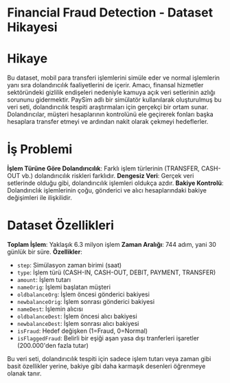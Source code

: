 # Financial Fraud Detection - Dataset Hikayesi

# Hikaye
Bu dataset, mobil para transferi işlemlerini simüle eder ve normal işlemlerin yanı sıra dolandırıcılık faaliyetlerini de içerir. Amacı, finansal hizmetler sektöründeki gizlilik endişeleri nedeniyle kamuya açık veri setlerinin azlığı sorununu gidermektir. PaySim adlı bir simülatör kullanılarak oluşturulmuş bu veri seti, dolandırıcılık tespiti araştırmaları için gerçekçi bir ortam sunar. Dolandırıcılar, müşteri hesaplarının kontrolünü ele geçirerek fonları başka hesaplara transfer etmeyi ve ardından nakit olarak çekmeyi hedeflerler.

# İş Problemi
**İşlem Türüne Göre Dolandırıcılık**: Farklı işlem türlerinin (TRANSFER, CASH-OUT vb.) dolandırıcılık riskleri farklıdır.
**Dengesiz Veri**: Gerçek veri setlerinde olduğu gibi, dolandırıcılık işlemleri oldukça azdır.
**Bakiye Kontrolü**: Dolandırıclık işlemlerinin çoğu, gönderici ve alıcı hesaplarındaki bakiye değişimleri ile ilişkilidir.

# Dataset Özellikleri
**Toplam İşlem**: Yaklaşık 6.3 milyon işlem
**Zaman Aralığı**: 744 adım, yani 30 günlük bir süre.
**Özellikler**:
 * `step`: Simülasyon zaman birimi (saat)
 * `type`: İşlem türü (CASH-IN, CASH-OUT, DEBIT, PAYMENT, TRANSFER)
 * `amount`: İşlem tutarı
 * `nameOrig`: İşlemi başlatan müşteri
 * `oldbalanceOrg`: İşlem öncesi gönderici bakiyesi
 * `newbalanceOrig`: İşlem sonrası gönderici bakiyesi
 * `nameDest`: İşlemin alıcısı
 * `oldbalanceDest`: İşlem öncesi alıcı bakiyesi
 * `newbalanceDest`: İşlem sonrası alıcı bakiyesi
 * `isFraud`: Hedef değişken (1=Fraud, 0=Normal)
 * `isFlaggedFraud`: Belirli bir eşiği aşan yasa dışı tranferleri işaretler (200.000'den fazla tutar)

 Bu veri seti, dolandırıcılık tespiti için sadece işlem tutarı veya zaman gibi basit özellikler yerine, bakiye gibi daha karmaşık desenleri öğrenmeye olanak tanır.
 

